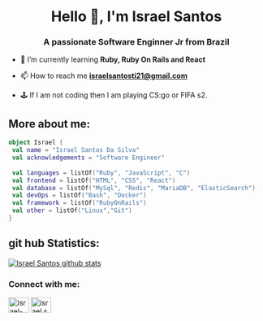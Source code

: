 
  
<h1 align="center">Hello 👋, I'm Israel Santos</h1>
<h3 align="center">A passionate Software Enginner Jr from Brazil</h3>


- 🌱 I’m currently learning **Ruby, Ruby On Rails and React**

- 📫 How to reach me **israelsantosti21@gmail.com**
- 🕹 If I am not coding then I am playing CS:go or FIFA s2.<br>


## **More about me:**

```kotlin
object Israel {
 val name = "Israel Santos Da Silva"
 val acknowledgements = "Software Engineer"
 
 val languages = listOf("Ruby", "JavaScript", "C") 
 val frontend = listOf("HTML", "CSS", "React") 
 val database = listOf("MySql", "Redis", "MariaDB", "ElasticSearch") 
 val devOps = listOf("Bash", "Docker")
 val framework = listOf("RubyOnRails")
 val other = listOf("Linux","Git")
}
```


## **git hub Statistics:**
<a href="https://github.com/Gurupreet">
 <img align="center" src="https://github-readme-stats.vercel.app/api?username=IsraelSantos7792&show_icons=true&theme=dracula&line_height=27" alt="Israel Santos github stats"/>
</a>

<h3 align="left">Connect with me:</h3>
<p align="left">
<a href="https://linkedin.com/in/israel-santos-94123915a" target="blank"><img align="center" src="https://raw.githubusercontent.com/rahuldkjain/github-profile-readme-generator/master/src/images/icons/Social/linked-in-alt.svg" alt="israel-santos-94123915a" height="30" width="40" /></a>
<a href="https://instagram.com/israel.santossilva.98/" target="blank"><img align="center" src="https://raw.githubusercontent.com/rahuldkjain/github-profile-readme-generator/master/src/images/icons/Social/instagram.svg" alt="israel.santossilva.98/" height="30" width="40" /></a>
</p>





